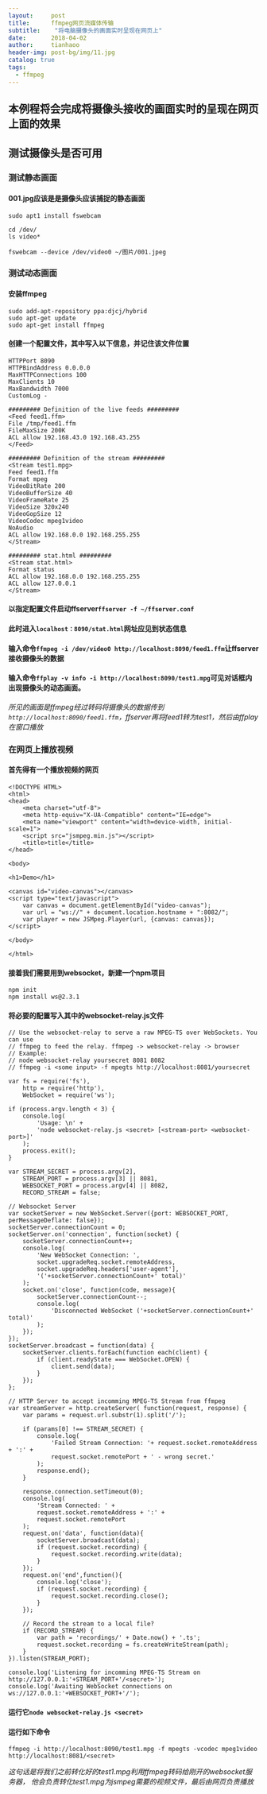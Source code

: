 ```yaml
---
layout:     post
title:      ffmpeg网页流媒体传输
subtitle:    "将电脑摄像头的画面实时呈现在网页上"
date:       2018-04-02
author:     tianhaoo
header-img: post-bg/img/11.jpg
catalog: true
tags:
  - ffmpeg
---
```





## 本例程将会完成将摄像头接收的画面实时的呈现在网页上面的效果

## 测试摄像头是否可用

### 测试静态画面

#### 001.jpg应该是是摄像头应该捕捉的静态画面

`sudo apt1 install fswebcam`

```
cd /dev/
ls video*
```
<!--more-->

`fswebcam --device /dev/video0 ~/图片/001.jpeg`


### 测试动态画面

#### 安装ffmpeg

```
sudo add-apt-repository ppa:djcj/hybrid  
sudo apt-get update  
sudo apt-get install ffmpeg  
```

#### 创建一个配置文件，其中写入以下信息，并记住该文件位置

```
HTTPPort 8090
HTTPBindAddress 0.0.0.0
MaxHTTPConnections 100
MaxClients 10
MaxBandwidth 7000
CustomLog -

######### Definition of the live feeds #########
<Feed feed1.ffm>
File /tmp/feed1.ffm
FileMaxSize 200K
ACL allow 192.168.43.0 192.168.43.255
</Feed>

######### Definition of the stream #########
<Stream test1.mpg>
Feed feed1.ffm
Format mpeg
VideoBitRate 200
VideoBufferSize 40
VideoFrameRate 25
VideoSize 320x240
VideoGopSize 12
VideoCodec mpeg1video
NoAudio
ACL allow 192.168.0.0 192.168.255.255
</Stream>

######### stat.html #########
<Stream stat.html>
Format status
ACL allow 192.168.0.0 192.168.255.255
ACL allow 127.0.0.1
</Stream>

```

#### 以指定配置文件启动ffserver`ffserver -f ~/ffserver.conf`

#### 此时进入`localhost：8090/stat.html`网址应见到状态信息

#### 输入命令`ffmpeg -i /dev/video0 http://localhost:8090/feed1.ffm`让ffserver接收摄像头的数据

#### 输入命令`ffplay -v info -i http://localhost:8090/test1.mpg`可见对话框内出现摄像头的动态画面。

*所见的画面是ffmpeg经过转码将摄像头的数据传到`http://localhost:8090/feed1.ffm`，ffserver再将feed1转为test1，然后由ffplay在窗口播放*

### 在网页上播放视频

#### 首先得有一个播放视频的网页

```
<!DOCTYPE HTML>
<html>
<head>
    <meta charset="utf-8">
    <meta http-equiv="X-UA-Compatible" content="IE=edge">
    <meta name="viewport" content="width=device-width, initial-scale=1">
    <script src="jsmpeg.min.js"></script>
    <title>title</title>
</head>

<body>

<h1>Demo</h1>

<canvas id="video-canvas"></canvas>
<script type="text/javascript">
    var canvas = document.getElementById("video-canvas");
    var url = "ws://" + document.location.hostname + ":8082/";
    var player = new JSMpeg.Player(url, {canvas: canvas});
</script>

</body>

</html>

```

#### 接着我们需要用到websocket，新建一个npm项目

```
npm init
npm install ws@2.3.1
```

#### 将必要的配置写入其中的websocket-relay.js文件

```
// Use the websocket-relay to serve a raw MPEG-TS over WebSockets. You can use
// ffmpeg to feed the relay. ffmpeg -> websocket-relay -> browser
// Example:
// node websocket-relay yoursecret 8081 8082
// ffmpeg -i <some input> -f mpegts http://localhost:8081/yoursecret

var fs = require('fs'),
    http = require('http'),
    WebSocket = require('ws');

if (process.argv.length < 3) {
    console.log(
        'Usage: \n' +
        'node websocket-relay.js <secret> [<stream-port> <websocket-port>]'
    );
    process.exit();
}

var STREAM_SECRET = process.argv[2],
    STREAM_PORT = process.argv[3] || 8081,
    WEBSOCKET_PORT = process.argv[4] || 8082,
    RECORD_STREAM = false;

// Websocket Server
var socketServer = new WebSocket.Server({port: WEBSOCKET_PORT, perMessageDeflate: false});
socketServer.connectionCount = 0;
socketServer.on('connection', function(socket) {
    socketServer.connectionCount++;
    console.log(
        'New WebSocket Connection: ',
        socket.upgradeReq.socket.remoteAddress,
        socket.upgradeReq.headers['user-agent'],
        '('+socketServer.connectionCount+' total)'
    );
    socket.on('close', function(code, message){
        socketServer.connectionCount--;
        console.log(
            'Disconnected WebSocket ('+socketServer.connectionCount+' total)'
        );
    });
});
socketServer.broadcast = function(data) {
    socketServer.clients.forEach(function each(client) {
        if (client.readyState === WebSocket.OPEN) {
            client.send(data);
        }
    });
};

// HTTP Server to accept incomming MPEG-TS Stream from ffmpeg
var streamServer = http.createServer( function(request, response) {
    var params = request.url.substr(1).split('/');

    if (params[0] !== STREAM_SECRET) {
        console.log(
            'Failed Stream Connection: '+ request.socket.remoteAddress + ':' +
            request.socket.remotePort + ' - wrong secret.'
        );
        response.end();
    }

    response.connection.setTimeout(0);
    console.log(
        'Stream Connected: ' +
        request.socket.remoteAddress + ':' +
        request.socket.remotePort
    );
    request.on('data', function(data){
        socketServer.broadcast(data);
        if (request.socket.recording) {
            request.socket.recording.write(data);
        }
    });
    request.on('end',function(){
        console.log('close');
        if (request.socket.recording) {
            request.socket.recording.close();
        }
    });

    // Record the stream to a local file?
    if (RECORD_STREAM) {
        var path = 'recordings/' + Date.now() + '.ts';
        request.socket.recording = fs.createWriteStream(path);
    }
}).listen(STREAM_PORT);

console.log('Listening for incomming MPEG-TS Stream on http://127.0.0.1:'+STREAM_PORT+'/<secret>');
console.log('Awaiting WebSocket connections on ws://127.0.0.1:'+WEBSOCKET_PORT+'/');

```


#### 运行它`node websocket-relay.js <secret>`

#### 运行如下命令

```
ffmpeg -i http://localhost:8090/test1.mpg -f mpegts -vcodec mpeg1video http://localhost:8081/<secret>
```

*这句话是将我们之前转化好的test1.mpg利用ffmpeg转码给刚开的websocket服务器， 他会负责转化test1.mpg为jsmpeg需要的视频文件，最后由网页负责播放*




